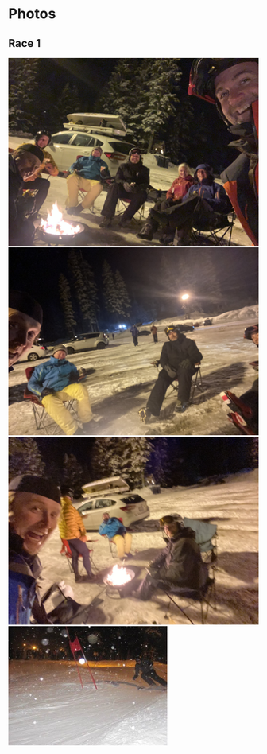 # Photos

## Race 1
![](Photos/IMG_4537.jpeg)  
![](Photos/IMG_8270.jpeg)  
![](Photos/IMG_8271.jpeg)
![](Photos/IMG_8703.tiff)  